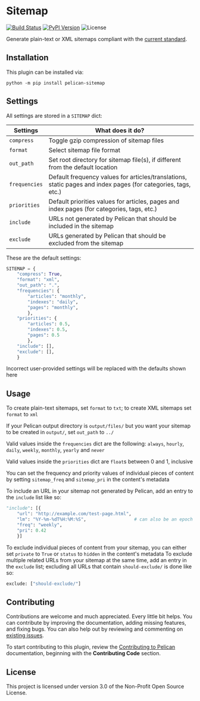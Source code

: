 Sitemap
=======

[![Build Status](https://img.shields.io/github/actions/workflow/status/pelican-plugins/sitemap/main.yml?branch=main)](https://github.com/pelican-plugins/sitemap/actions) [![PyPI Version](https://img.shields.io/pypi/v/pelican-sitemap)](https://pypi.org/project/pelican-sitemap/) ![License](https://img.shields.io/pypi/l/pelican-sitemap?color=blue)

Generate plain-text or XML sitemaps compliant with the [current standard](https://sitemaps.org/protocol.html).

Installation
------------

This plugin can be installed via:

    python -m pip install pelican-sitemap

Settings
--------

All settings are stored in a `SITEMAP` dict:

|   Settings    | What does it do? |
| ------------- | ---------------- |
|  `compress`   | Toggle gzip compression of sitemap files |
|   `format`    | Select sitemap file format |
|  `out_path`   | Set root directory for sitemap file(s), if different from the default location |
| `frequencies` | Default frequency values for articles/translations, static pages and index pages (for categories, tags, etc.) |
| `priorities`  | Default priorities values for articles, pages and index pages (for categories, tags, etc.) |
|   `include`   | URLs not generated by Pelican that should be included in the sitemap |
|   `exclude`   | URLs generated by Pelican that should be excluded from the sitemap |

These are the default settings:

```python
SITEMAP = {
	"compress": True,
	"format": "xml",
	"out_path": ".",
	"frequencies": {
		"articles": "monthly",
		"indexes": "daily",
		"pages": "monthly",
		},
	"priorities": {
		"articles": 0.5,
		"indexes": 0.5,
		"pages": 0.5
		},
	"include": [],
	"exclude": [],
	}
```
Incorrect user-provided settings will be replaced with the defaults shown here

Usage
-----

To create plain-text sitemaps, set `format` to `txt`; to create XML sitemaps set `format` to `xml`

If your Pelican output directory is `output/files/` but you want your sitemap to be created in `output/`, set `out_path` to `../`

Valid values inside the `frequencies` dict are the following: `always`, `hourly`, `daily`, `weekly`, `monthly`, `yearly` and `never`

Valid values inside the `priorities` dict are `float`s between 0 and 1, inclusive

You can set the frequency and priority values of individual pieces of content by setting `sitemap_freq` and `sitemap_pri` in the content's metadata

To include an URL in your sitemap not generated by Pelican, add an entry to the `include` list like so:

```python
"include": [{
	"url": "http://example.com/test-page.html",
	"lm": "%Y-%m-%dT%H:%M:%S",					# can also be an epoch timestamp or datetime object
	"freq": "weekly",
	"pri": 0.42
	}]
```

To exclude individual pieces of content from your sitemap, you can either set `private` to `True` or `status` to `hidden` in the content's metadata
To exclude multiple related URLs from your sitemap at the same time, add an entry in the `exclude` list; excluding all URLs that contain `should-exclude/` is done like so:

```python
exclude: ["should-exclude/"]
```

Contributing
------------

Contributions are welcome and much appreciated. Every little bit helps. You can contribute by improving the documentation, adding missing features, and fixing bugs. You can also help out by reviewing and commenting on [existing issues][].

To start contributing to this plugin, review the [Contributing to Pelican][] documentation, beginning with the **Contributing Code** section.

[Pelican]: https://github.com/getpelican/pelican
[existing issues]: https://github.com/pelican-plugins/sitemap/issues
[Contributing to Pelican]: https://docs.getpelican.com/en/latest/contribute.html

License
-------

This project is licensed under version 3.0 of the Non-Profit Open Source License.
